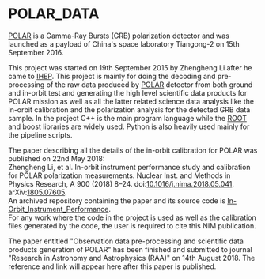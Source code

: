 # POLAR_DATA

[POLAR](http://isdc.unige.ch/polar) is a Gamma-Ray Bursts (GRB) polarization detector and was launched as a payload of China's space laboratory Tiangong-2 on 15th September 2016.

This project was started on 19th September 2015 by Zhengheng Li after he came to [IHEP](http://english.ihep.cas.cn). This project is mainly for doing the decoding and pre-processing of the raw data produced by [POLAR](http://polar.ihep.ac.cn/en) detector from both ground and in-orbit test and generating the high level scientific data products for POLAR mission as well as all the latter related science data analysis like the in-orbit calibration and the polarization analysis for the detected GRB data sample. In the project C++ is the main program language while the [ROOT](https://root.cern.ch) and [boost](https://www.boost.org) libraries are widely used. Python is also heavily used mainly for the pipeline scripts.

The paper describing all the details of the in-orbit calibration for POLAR was published on 22nd May 2018:  
Zhengheng Li, et al. In-orbit instrument performance study and calibration for POLAR polarization measurements. Nuclear Inst. and Methods in Physics Research, A 900 (2018) 8–24. doi:[10.1016/j.nima.2018.05.041](https://doi.org/10.1016/j.nima.2018.05.041). arXiv:[1805.07605](https://arxiv.org/abs/1805.07605).  
An archived repository containing the paper and its source code is [In-Orbit_Instrument_Performance](https://github.com/ZhenghengLi/In-Orbit_Instrument_Performance).  
For any work where the code in the project is used as well as the calibration files generated by the code, the user is required to cite this NIM publication.

The paper entitled "Observation data pre-processing and scientific data products generation of POLAR" has been finished and submitted to journal "Research in Astronomy and Astrophysics (RAA)" on 14th August 2018. The reference and link will appear here after this paper is published.

